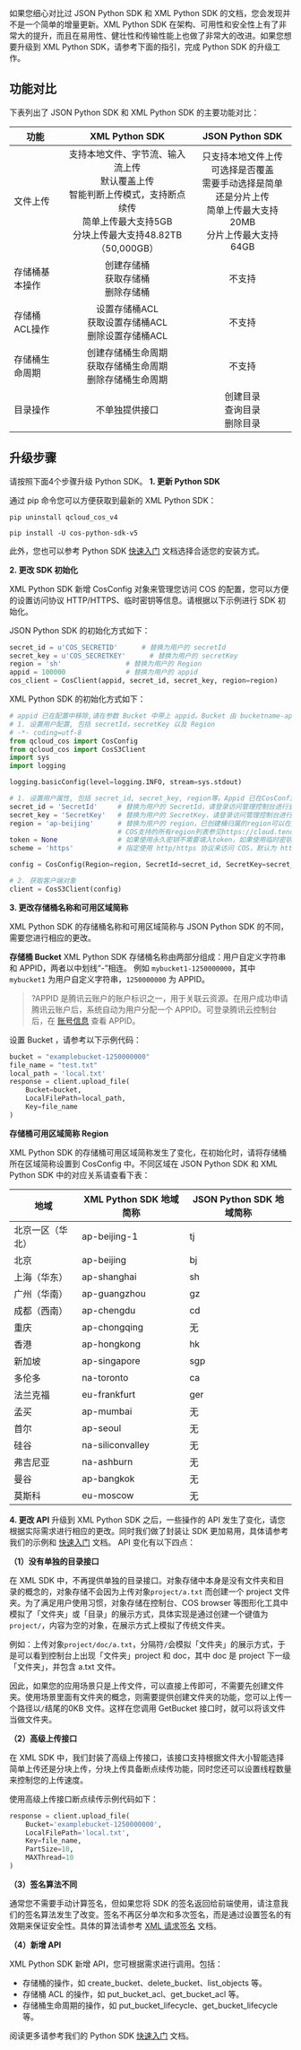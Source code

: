 如果您细心对比过 JSON Python SDK 和 XML Python SDK 的文档，您会发现并不是一个简单的增量更新。XML Python SDK 在架构、可用性和安全性上有了非常大的提升，而且在易用性、健壮性和传输性能上也做了非常大的改进。如果您想要升级到 XML Python SDK，请参考下面的指引，完成 Python SDK 的升级工作。

## 功能对比

下表列出了 JSON Python SDK 和 XML Python SDK 的主要功能对比：

| 功能       | XML Python SDK         | JSON Python SDK                         |
| -------- | :------------: | :------------------:    |
| 文件上传 | 支持本地文件、字节流、输入流上传<br>默认覆盖上传<br>智能判断上传模式，支持断点续传<br>简单上传最大支持5GB<br>分块上传最大支持48.82TB（50,000GB）| 只支持本地文件上传<br>可选择是否覆盖<br>需要手动选择是简单还是分片上传<br>简单上传最大支持20MB<br>分片上传最大支持64GB|
| 存储桶基本操作 | 创建存储桶<br>获取存储桶<br>删除存储桶   | 不支持 |
| 存储桶ACL操作 | 设置存储桶ACL<br>获取设置存储桶ACL<br>删除设置存储桶ACL   | 不支持 |
| 存储桶生命周期 | 创建存储桶生命周期<br>获取存储桶生命周期<br>删除存储桶生命周期 | 不支持 |
| 目录操作 | 不单独提供接口   | 创建目录<br>查询目录<br>删除目录 |


## 升级步骤
请按照下面4个步骤升级 Python SDK。
**1. 更新 Python SDK**

通过 pip 命令您可以方便获取到最新的 XML Python SDK：
```
pip uninstall qcloud_cos_v4

pip install -U cos-python-sdk-v5
```

此外，您也可以参考 Python SDK [快速入门](https://cloud.tencent.com/document/product/436/12269) 文档选择合适您的安装方式。


**2. 更改 SDK 初始化**

XML Python SDK 新增 CosConfig 对象来管理您访问 COS 的配置，您可以方便的设置访问协议 HTTP/HTTPS、临时密钥等信息。请根据以下示例进行 SDK 初始化。

JSON Python SDK 的初始化方式如下：

```python
secret_id = u'COS_SECRETID'      # 替换为用户的 secretId
secret_key = u'COS_SECRETKEY'      # 替换为用户的 secretKey
region = 'sh'                # 替换为用户的 Region
appid = 100000               # 替换为用户的 appid
cos_client = CosClient(appid, secret_id, secret_key, region=region)
```

XML Python SDK 的初始化方式如下：

```python
# appid 已在配置中移除,请在参数 Bucket 中带上 appid。Bucket 由 bucketname-appid 组成
# 1. 设置用户配置, 包括 secretId，secretKey 以及 Region
# -*- coding=utf-8
from qcloud_cos import CosConfig
from qcloud_cos import CosS3Client
import sys
import logging

logging.basicConfig(level=logging.INFO, stream=sys.stdout)

# 1. 设置用户属性, 包括 secret_id, secret_key, region等。Appid 已在CosConfig中移除，请在参数 Bucket 中带上 Appid。Bucket 由 BucketName-Appid 组成
secret_id = 'SecretId'     # 替换为用户的 SecretId，请登录访问管理控制台进行查看和管理，https://console.cloud.tencent.com/cam/capi
secret_key = 'SecretKey'   # 替换为用户的 SecretKey，请登录访问管理控制台进行查看和管理，https://console.cloud.tencent.com/cam/capi
region = 'ap-beijing'      # 替换为用户的 region，已创建桶归属的region可以在控制台查看，https://console.cloud.tencent.com/cos5/bucket
                           # COS支持的所有region列表参见https://cloud.tencent.com/document/product/436/6224
token = None               # 如果使用永久密钥不需要填入token，如果使用临时密钥需要填入，临时密钥生成和使用指引参见https://cloud.tencent.com/document/product/436/14048
scheme = 'https'           # 指定使用 http/https 协议来访问 COS，默认为 https，可不填

config = CosConfig(Region=region, SecretId=secret_id, SecretKey=secret_key, Token=token, Scheme=scheme)

# 2. 获取客户端对象
client = CosS3Client(config)
```


**3. 更改存储桶名称和可用区域简称**

XML Python SDK 的存储桶名称和可用区域简称与 JSON Python SDK 的不同，需要您进行相应的更改。

**存储桶 Bucket**
XML Python SDK 存储桶名称由两部分组成：用户自定义字符串 和 APPID，两者以中划线“-”相连。
例如 `mybucket1-1250000000`，其中 `mybucket1` 为用户自定义字符串，`1250000000` 为 APPID。
>?APPID 是腾讯云账户的账户标识之一，用于关联云资源。在用户成功申请腾讯云账户后，系统自动为用户分配一个 APPID。可登录腾讯云控制台后，在 [账号信息](https://console.cloud.tencent.com/developer) 查看 APPID。

设置 Bucket ，请参考以下示例代码：
```python
bucket = "examplebucket-1250000000"
file_name = "test.txt"
local_path = 'local.txt'
response = client.upload_file(
    Bucket=bucket,
    LocalFilePath=local_path,
    Key=file_name
)
```


**存储桶可用区域简称 Region**

XML Python SDK 的存储桶可用区域简称发生了变化，在初始化时，请将存储桶所在区域简称设置到 CosConfig 中。不同区域在 JSON Python SDK 和 XML Python SDK 中的对应关系请查看下表：

| 地域       | XML Python SDK 地域简称         | JSON Python SDK 地域简称                         |
| -------- | ------------ | ---------------------------------------- |
| 北京一区（华北） | ap-beijing-1 | tj |
| 北京       | ap-beijing   | bj |
| 上海（华东）   | ap-shanghai  | sh |
| 广州（华南）   | ap-guangzhou | gz |
| 成都（西南）   | ap-chengdu   | cd |
| 重庆       | ap-chongqing | 无 |
| 香港       | ap-hongkong  | hk |
| 新加坡      | ap-singapore | sgp |
| 多伦多      | na-toronto   | ca |
| 法兰克福     | eu-frankfurt | ger |
| 孟买       | ap-mumbai    | 无 |
| 首尔       | ap-seoul     | 无 |
| 硅谷       | na-siliconvalley     | 无 |
| 弗吉尼亚       | na-ashburn     | 无 |
| 曼谷       | ap-bangkok     | 无 |
| 莫斯科       | eu-moscow     | 无 |


**4. 更改 API**
升级到 XML Python SDK 之后，一些操作的 API 发生了变化，请您根据实际需求进行相应的更改。同时我们做了封装让 SDK 更加易用，具体请参考我们的示例和 [快速入门](https://cloud.tencent.com/document/product/436/12269) 文档。
API 变化有以下四点：

**（1）没有单独的目录接口**

在 XML SDK 中，不再提供单独的目录接口。对象存储中本身是没有文件夹和目录的概念的，对象存储不会因为上传对象`project/a.txt` 而创建一个 project 文件夹。为了满足用户使用习惯，对象存储在控制台、COS browser 等图形化工具中模拟了「文件夹」或「目录」的展示方式，具体实现是通过创建一个键值为 `project/`，内容为空的对象，在展示方式上模拟了传统文件夹。

例如：上传对象`project/doc/a.txt`，分隔符`/`会模拟「文件夹」的展示方式，于是可以看到控制台上出现「文件夹」project 和 doc，其中 doc 是 project 下一级「文件夹」，并包含 a.txt 文件。

因此，如果您的应用场景只是上传文件，可以直接上传即可，不需要先创建文件夹。使用场景里面有文件夹的概念，则需要提供创建文件夹的功能，您可以上传一个路径以`/`结尾的0KB 文件。这样在您调用 GetBucket 接口时，就可以将该文件当做文件夹。



**（2）高级上传接口**

在 XML SDK 中，我们封装了高级上传接口，该接口支持根据文件大小智能选择简单上传还是分块上传，分块上传具备断点续传功能，同时您还可以设置线程数量来控制您的上传速度。

使用高级上传接口断点续传示例代码如下：

```python
response = client.upload_file(
    Bucket='examplebucket-1250000000',
    LocalFilePath='local.txt',
    Key=file_name,
    PartSize=10,
    MAXThread=10
)
```

**（3）签名算法不同**

通常您不需要手动计算签名，但如果您将 SDK 的签名返回给前端使用，请注意我们的签名算法发生了改变。签名不再区分单次和多次签名，而是通过设置签名的有效期来保证安全性。具体的算法请参考 [XML 请求签名](https://cloud.tencent.com/document/product/436/7778) 文档。

**（4）新增 API**

XML Python SDK 新增 API，您可根据需求进行调用。包括：

* 存储桶的操作，如 create_bucket、delete_bucket、list_objects 等。
* 存储桶 ACL 的操作，如 put_bucket_acl、get_bucket_acl 等。
* 存储桶生命周期的操作，如 put_bucket_lifecycle、get_bucket_lifecycle 等。

阅读更多请参考我们的 Python SDK [快速入门](https://cloud.tencent.com/document/product/436/12269) 文档。

